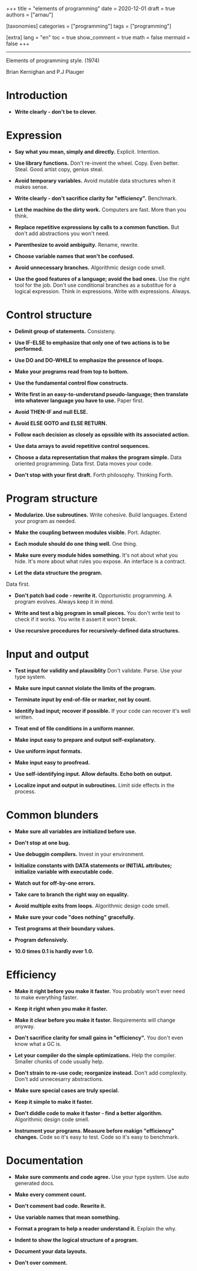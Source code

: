+++
title = "elements of programming"
date = 2020-12-01
draft = true
authors = ["arnau"]

[taxonomies]
categories = ["programming"]
tags = ["programming"]

[extra]
lang = "en"
toc = true
show_comment = true
math = false
mermaid = false
+++

---
Elements of programming style. (1974)

Brian Kernighan and P.J Plauger
<!-- more -->

# Introduction

- **Write clearly - don't be to clever.**


# Expression

- **Say what you mean, simply and directly.** Explicit. Intention. 

- **Use library functions.** Don't re-invent the wheel. Copy. Even better. Steal. Good artist copy, genius steal.

- **Avoid temporary variables.** Avoid mutable data structures when it makes sense.

- **Write clearly - don't sacrifice clarity for "efficiency".** Benchmark.

- **Let the machine do the dirty work.** Computers are fast. More than you think.

- **Replace repetitive expressions by calls to a common function.** But don't add abstractions you won't need.

- **Parenthesize to avoid ambiguity.** Rename, rewrite.

- **Choose variable names that won't be confused.**

- **Avoid unnecessary branches.** Algorithmic design code smell.

- **Use the good features of a language; avoid the bad ones.** Use the right tool for the job. Don't use conditional branches as a substitue for a logical expression. Think in expressions. Write with expressions. Always. 

# Control structure

- **Delimit group of statements.** Consisteny. 

- **Use IF-ELSE to emphasize that only one of two actions is to be performed.**

- **Use DO and DO-WHILE to emphasize the presence of loops.**

- **Make your programs read from top to bottom.**

- **Use the fundamental control flow constructs.**


- **Write first in an easy-to-understand pseudo-language; then translate into whatever language you have to use.** Paper first. 

- **Avoid THEN-IF and null ELSE.**

- **Avoid ELSE GOTO and ELSE RETURN.**

- **Follow each decision as closely as opssible with its associated action.**

- **Use data arrays to avoid repetitive control sequences.**

- **Choose a data representation that makes the program simple.** Data oriented programming. Data first. Data moves your code.

- **Don't stop with your first draft.** Forth philosophy. Thinking Forth.

# Program structure

- **Modularize. Use subroutines.** Write cohesive. Build languages. Extend your program as needed.

- **Make the coupling between modules visible.** Port. Adapter.

- **Each module should do one thing well.** One thing.

- **Make sure every module hides something.** It's not about what you hide. It's more about what rules you expose. An interface is a contract.

- **Let the data structure the program.**

Data first.

- **Don't patch bad code - rewrite it.** Opportunistic programming. A program evolves. Always keep it in mind.

- **Write and test a big program in small pieces.** You don't write test to check if it works. You write it assert it won't break.

- **Use recursive procedures for recursively-defined data structures.**

# Input and output

- **Test input for validity and plausiblity** Don't validate. Parse. Use your type system.

- **Make sure input cannot violate the limits of the program.**

- **Terminate input by end-of-file or marker, not by count.**

- **Identify bad input; recover if possible.** If your code can recover it's well written. 

- **Treat end of file conditions in a uniform manner.**

- **Make input easy to prepare and output self-explanatory.**

- **Use uniform input formats.**

- **Make input easy to proofread.**

- **Use self-identifying input. Allow defaults. Echo both on output.**

- **Localize input and output in subroutines.** Limit side effects in the process.

# Common blunders

- **Make sure all variables are initialized before use.**

- **Don't stop at one bug.**

- **Use debuggin compilers.** Invest in your environment.

- **Initialize constants with DATA statements or INITIAL attributes; initialize variable with executable code.**

- **Watch out for off-by-one errors.**

- **Take care to branch the right way on equality.**

- **Avoid multiple exits from loops.** Algorithmic design code smell.

- **Make sure your code "does nothing" gracefully.**

- **Test programs at their boundary values.**

- **Program defensively.**

- **10.0 times 0.1 is hardly ever 1.0.**

# Efficiency

- **Make it right before you make it faster.** You probably won't ever need to make everything faster.

- **Keep it right when you make it faster.**

- **Make it clear before you make it faster.** Requirements will change anyway.

- **Don't sacrifice clarity for small gains in "efficiency".** You don't even know what a GC is.

- **Let your compiler do the simple optimizations.** Help the compiler. Smaller chunks of code usually help.

- **Don't strain to re-use code; reorganize instead.** Don't add complexity. Don't add unnecesarry abstractions.

- **Make sure special cases are truly special.**

- **Keep it simple to make it faster.**

- **Don't diddle code to make it faster - find a better algorithm.** Algorithmic design code smell.

- **Instrument your programs. Measure before makign "efficiency" changes.** Code so it's easy to test. Code so it's easy to benchmark.


# Documentation

- **Make sure comments and code agree.** Use your type system. Use auto generated docs. 

- **Make every comment count.**

- **Don't comment bad code. Rewrite it.**

- **Use variable names that mean something.**

- **Format a program to help a reader understand it.** Explain the why.

- **Indent to show the logical structure of a program.**

- **Document your data layouts.**

- **Don't over comment.**
